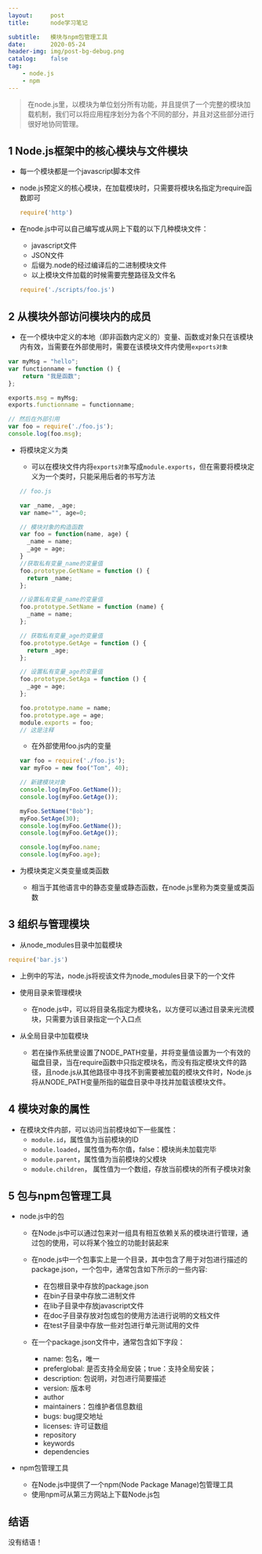 ```yaml
---
layout:     post
title:      node学习笔记

subtitle:   模块与npm包管理工具
date:       2020-05-24
header-img: img/post-bg-debug.png
catalog:    false
tag:
    - node.js
    - npm
---
```


> 在node.js里，以模块为单位划分所有功能，并且提供了一个完整的模块加载机制，我们可以将应用程序划分为各个不同的部分，并且对这些部分进行很好地协同管理。

## 1 Node.js框架中的核心模块与文件模块

- 每一个模块都是一个javascript脚本文件

- node.js预定义的核心模块，在加载模块时，只需要将模块名指定为require函数即可
    ```js
    require('http')
    ```
- 在node.js中可以自己编写或从网上下载的以下几种模块文件：
  * javascript文件
  * JSON文件
  * 后缀为.node的经过编译后的二进制模块文件
  - 以上模块文件加载的时候需要完整路径及文件名
  ```js
  require('./scripts/foo.js')
  ```

## 2 从模块外部访问模块内的成员

- 在一个模块中定义的本地（即非函数内定义的）变量、函数或对象只在该模块内有效，当需要在外部使用时，需要在该模块文件内使用```exports对象```
  
```js
var myMsg = "hello";
var functionname = function () {
    return "我是函数";
};

exports.msg = myMsg;
exports.functionname = functionname;

// 然后在外部引用
var foo = require('./foo.js');
console.log(foo.msg);

```

- 将模块定义为类
  - 可以在模块文件内将```exports对象```写成```module.exports```，但在需要将模块定义为一个类时，只能采用后者的书写方法
  
  
  ```js
  // foo.js

  var _name, _age;
  var name="", age=0;

  // 模块对象的构造函数
  var foo = function(name, age) {
    _name = name;
    _age = age;
  }
  //获取私有变量_name的变量值
  foo.prototype.GetName = function () {
    return _name;
  };

  //设置私有变量_name的变量值
  foo.prototype.SetName = function (name) {
    _name = name;
  };

  // 获取私有变量_age的变量值
  foo.prototype.GetAge = function () {
    return _age;
  };

  // 设置私有变量_age的变量值
  foo.prototype.SetAga = function () {
    _age = age;
  };

  foo.prototype.name = name;
  foo.prototype.age = age;
  module.exports = foo;
  // 这是注释
  ```

  - 在外部使用foo.js内的变量

  ```js
  var foo = require('./foo.js');
  var myFoo = new foo("Tom", 40);

  // 新建模块对象
  console.log(myFoo.GetName());
  console.log(myFoo.GetAge());

  myFoo.SetName("Bob");
  myFoo.SetAge(30);
  console.log(myFoo.GetName());
  console.log(myFoo.GetAge());

  console.log(myFoo.name;
  console.log(myFoo.age);
  ```

- 为模块类定义类变量或类函数
  - 相当于其他语言中的静态变量或静态函数，在node.js里称为类变量或类函数


## 3 组织与管理模块

- 从node_modules目录中加载模块
```js
require('bar.js')
```

  - 上例中的写法，node.js将视该文件为node_modules目录下的一个文件

- 使用目录来管理模块
  - 在node.js中，可以将目录名指定为模块名，以方便可以通过目录来光流模块，只需要为该目录指定一个入口点
  
- 从全局目录中加载模块
  - 若在操作系统里设置了NODE_PATH变量，并将变量值设置为一个有效的磁盘目录，当在require函数中只指定模块名，而没有指定模块文件的路径，且node.js从其他路径中寻找不到需要被加载的模块文件时，Node.js将从NODE_PATH变量所指的磁盘目录中寻找并加载该模块文件。

## 4 模块对象的属性

- 在模块文件内部，可以访问当前模块如下一些属性：
  * ```module.id```，属性值为当前模块的ID
  * ```module.loaded```，属性值为布尔值，false：模块尚未加载完毕
  * ```module.parent```，属性值为当前模块的父模块
  * ```module.children```， 属性值为一个数组，存放当前模块的所有子模块对象

## 5 包与npm包管理工具

- node.js中的包
  - 在Node.js中可以通过包来对一组具有相互依赖关系的模块进行管理，通过包的使用，可以将某个独立的功能封装起来
  - 在node.js中一个包事实上是一个目录，其中包含了用于对包进行描述的package.json，一个包中，通常包含如下所示的一些内容:
    * 在包根目录中存放的package.json
    * 在bin子目录中存放二进制文件
    * 在lib子目录中存放javascript文件
    * 在doc子目录存放对包或包的使用方法进行说明的文档文件
    * 在test子目录中存放一些对包进行单元测试用的文件
  
  - 在一个package.json文件中，通常包含如下字段：
    * name: 包名，唯一
    * preferglobal: 是否支持全局安装；true：支持全局安装；
    * description: 包说明，对包进行简要描述
    * version: 版本号
    * author
    * maintainers：包维护者信息数组
    * bugs: bug提交地址
    * licenses: 许可证数组
    * repository
    * keywords
    * dependencies
  
- npm包管理工具
  - 在Node.js中提供了一个npm(Node Package Manage)包管理工具
  - 使用npm可从第三方网站上下载Node.js包

## 结语

没有结语！